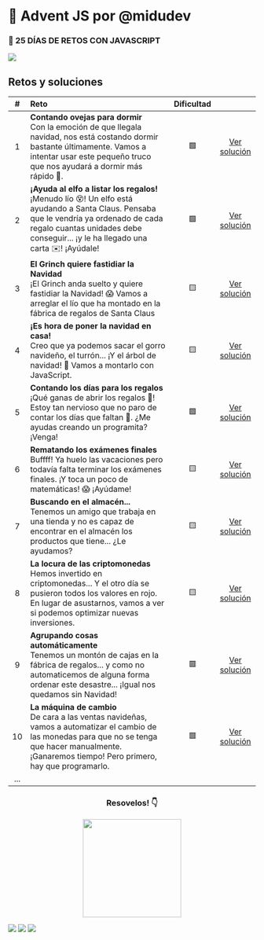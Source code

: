 # 🎄 Advent JS por @midudev

<div align="left">
    <h3>🎁 25 DÍAS DE RETOS CON JAVASCRIPT</h3>
    <img src="https://i.imgur.com/Xurml9U.png">
</div>

## Retos y soluciones

|  #  | Reto                                                                                                                                                                                                                              | Dificultad |                                       |
| :-: | :-------------------------------------------------------------------------------------------------------------------------------------------------------------------------------------------------------------------------------- | :--------: | :-----------------------------------: |
|  1  | <b>Contando ovejas para dormir </b><br>Con la emoción de que llegala navidad, nos está costando dormir bastante últimamente. Vamos a intentar usar este pequeño truco que nos ayudará a dormir más rápido 🐑.                     |     🟩     | [Ver solución](./solutions/reto1.md)  |
|  2  | <b>¡Ayuda al elfo a listar los regalos!</b><br>¡Menudo lío 😵! Un elfo está ayudando a Santa Claus. Pensaba que le vendría ya ordenado de cada regalo cuantas unidades debe conseguir... ¡y le ha llegado una carta ✉️! ¡Ayúdale! |     🟩     | [Ver solución](./solutions/reto2.md)  |
|  3  | <b>El Grinch quiere fastidiar la Navidad</b><br>¡El Grinch anda suelto y quiere fastidiar la Navidad! 😱 Vamos a arreglar el lío que ha montado en la fábrica de regalos de Santa Claus                                           |     🟨     | [Ver solución](./solutions/reto3.md)  |
|  4  | <b>¡Es hora de poner la navidad en casa!</b><br>Creo que ya podemos sacar el gorro navideño, el turrón... ¡Y el árbol de navidad! 🎄 Vamos a montarlo con JavaScript.                                                             |     🟨     | [Ver solución](./solutions/reto4.md)  |
|  5  | <b>Contando los días para los regalos</b><br>¡Qué ganas de abrir los regalos 🎁! Estoy tan nervioso que no paro de contar los días que faltan 🤣. ¿Me ayudas creando un programita? ¡Venga!                                       |     🟩     | [Ver solución](./solutions/reto5.md)  |
|  6  | <b>Rematando los exámenes finales</b><br>Buffff! Ya huelo las vacaciones pero todavía falta terminar los exámenes finales. ¡Y toca un poco de matemáticas! 😱 ¡Ayúdame!                                                           |     🟨     | [Ver solución](./solutions/reto6.md)  |
|  7  | <b>Buscando en el almacén...</b><br>Tenemos un amigo que trabaja en una tienda y no es capaz de encontrar en el almacén los productos que tiene... ¿Le ayudamos?                                                                  |     🟨     | [Ver solución](./solutions/reto7.md)  |
|  8  | <b>La locura de las criptomonedas</b><br>Hemos invertido en criptomonedas... Y el otro día se pusieron todos los valores en rojo. En lugar de asustarnos, vamos a ver si podemos optimizar nuevas inversiones.                    |     🟨     | [Ver solución](./solutions/reto8.md)  |
|  9  | <b>Agrupando cosas automáticamente</b><br>Tenemos un montón de cajas en la fábrica de regalos... y como no automaticemos de alguna forma ordenar este desastre... ¡Igual nos quedamos sin Navidad!                                |     🟥     | [Ver solución](./solutions/reto9.md)  |
| 10  | <b>La máquina de cambio</b><br>De cara a las ventas navideñas, vamos a automatizar el cambio de las monedas para que no se tenga que hacer manualmente. ¡Ganaremos tiempo! Pero primero, hay que programarlo.                     |     🟥     | [Ver solución](./solutions/reto10.md) |
| ... |                                                                                                                                                                                                                                   |            |                                       |

<div align="center">
    <h3>Resovelos! 👇 </h3>
    <a target="_blank" href="https://adventjs.dev">
      <img src="https://i.imgur.com/T88xjI1.png" width="200">
    </a>
</div>

[![](https://img.shields.io/badge/-%40midudev-1DA1F2?style=flat-square&logo=twitter&logoColor=white)](https://twitter.com/midudev)
[![](https://img.shields.io/badge/-%40midudev-9146FF?style=flat-square&logo=twitch&logoColor=white)](https://www.twitch.tv/midudev)
[![](https://img.shields.io/badge/-%40midudev-ff0000?style=flat-square&logo=youtube&logoColor=white)](https://www.youtube.com/midudev)
